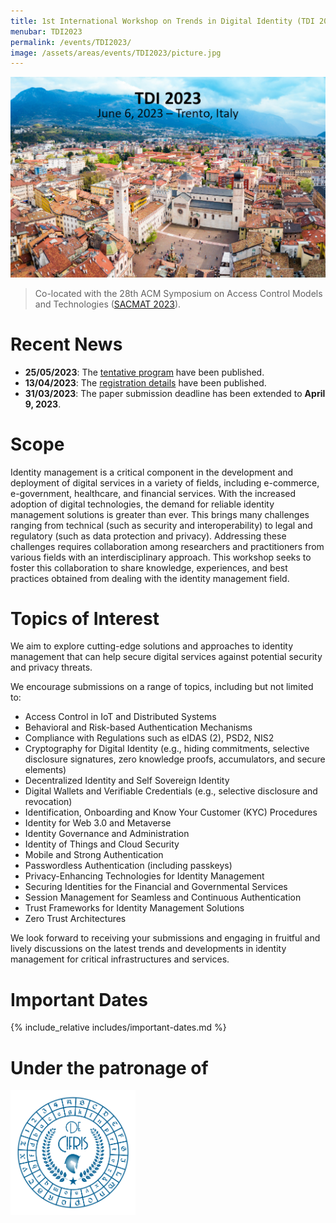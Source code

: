 ```yaml
---
title: 1st International Workshop on Trends in Digital Identity (TDI 2023)
menubar: TDI2023
permalink: /events/TDI2023/
image: /assets/areas/events/TDI2023/picture.jpg
---
```


<img class="image-centered" src="/assets/areas/events/TDI2023/picture.jpg" />

<blockquote>
<p>Co-located with the 28th ACM Symposium on Access Control Models and Technologies (<a href="https://sacmat2023.fbk.eu/">SACMAT 2023</a>).</p>
</blockquote>

# Recent News
- **25/05/2023**: The [tentative program](program) have been published.
- **13/04/2023**: The [registration details](registration) have been published.
- **31/03/2023**: The paper submission deadline has been extended to **April 9, 2023**.

# Scope
Identity management is a critical component in the development and deployment of digital services in a variety of fields, including e-commerce, e-government, healthcare, and financial services. With the increased adoption of digital technologies, the demand for reliable identity management solutions is greater than ever. This brings many challenges ranging from technical (such as security and interoperability) to legal and regulatory (such as data protection and privacy). Addressing these challenges requires collaboration among researchers and practitioners from various fields with an interdisciplinary approach. This workshop seeks to foster this collaboration to share knowledge, experiences, and best practices obtained from dealing with the identity management field.

# Topics of Interest
We aim to explore cutting-edge solutions and approaches to identity management that can help secure digital services against potential security and privacy threats.

We encourage submissions on a range of topics, including but not limited to:
- Access Control in IoT and Distributed Systems
- Behavioral and Risk-based Authentication Mechanisms
- Compliance with Regulations such as eIDAS (2), PSD2, NIS2
- Cryptography for Digital Identity (e.g., hiding commitments, selective disclosure signatures, zero knowledge proofs, accumulators, and secure elements)
- Decentralized Identity and Self Sovereign Identity
- Digital Wallets and Verifiable Credentials (e.g., selective disclosure and revocation)
- Identification, Onboarding and Know Your Customer (KYC) Procedures
- Identity for Web 3.0 and Metaverse
- Identity Governance and Administration
- Identity of Things and Cloud Security
- Mobile and Strong Authentication
- Passwordless Authentication (including passkeys)
- Privacy-Enhancing Technologies for Identity Management
- Securing Identities for the Financial and Governmental Services
- Session Management for Seamless and Continuous Authentication
- Trust Frameworks for Identity Management Solutions
- Zero Trust Architectures

We look forward to receiving your submissions and engaging in fruitful and lively discussions on the latest trends and developments in identity management for critical infrastructures and services.

# Important Dates
{% include_relative includes/important-dates.md %}

<div class="text-right">
  <h1>Under the patronage of</h1>
  <a href="https://www.decifris.it/">
    <img src="/assets/areas/events/TDI2023/logo_decifris.jpg" width="200px" />
  </a>
</div>